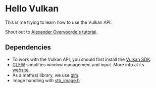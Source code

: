 # Hello Vulkan

This is me trying to learn how to use the Vulkan API.

Shout out to [Alexander Overvoorde's tutorial](https://vulkan-tutorial.com/Introduction).

## Dependencies

  - To work with the Vulkan API, you should first install the [Vulkan SDK](https://vulkan.lunarg.com/sdk/home).
  - [GLFW](https://github.com/pacojq/glfw) simplifies window management and input. More info at its [website](https://www.glfw.org/).
  - As a math(s) library, we use [glm](https://github.com/pacojq/glm).
  - Image handling with [stb_image.h](https://github.com/nothings/stb/blob/master/stb_image.h)
